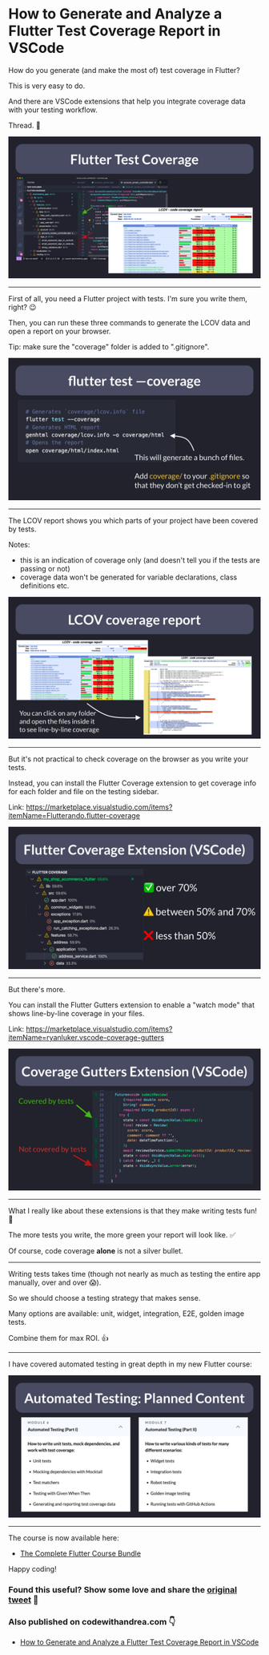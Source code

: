 # How to Generate and Analyze a Flutter Test Coverage Report in VSCode

How do you generate (and make the most of) test coverage in Flutter?

This is very easy to do.

And there are VSCode extensions that help you integrate coverage data with your testing workflow.

Thread. 🧵

![](042.1-test-coverage.png)

---


First of all, you need a Flutter project with tests. I'm sure you write them, right? 😉

Then, you can run these three commands to generate the LCOV data and open a report on your browser.

Tip: make sure the "coverage" folder is added to ".gitignore".

![](042.2-commands.png)

---


The LCOV report shows you which parts of your project have been covered by tests.

Notes:
- this is an indication of coverage only (and doesn't tell you if the tests are passing or not)
- coverage data won't be generated for variable declarations, class definitions etc.

![](042.3-browser.png)

---

But it's not practical to check coverage on the browser as you write your tests.

Instead, you can install the Flutter Coverage extension to get coverage info for each folder and file on the testing sidebar.

Link: https://marketplace.visualstudio.com/items?itemName=Flutterando.flutter-coverage

![](042.4-thresholds.png)

---

But there's more.

You can install the Flutter Gutters extension to enable a "watch mode" that shows line-by-line coverage in your files.

Link: https://marketplace.visualstudio.com/items?itemName=ryanluker.vscode-coverage-gutters

![](042.5-coverage-gutters.png)

---

What I really like about these extensions is that they make writing tests fun! 🥰

The more tests you write, the more green your report will look like. ✅

Of course, code coverage **alone** is not a silver bullet.

---

Writing tests takes time (though not nearly as much as testing the entire app manually, over and over 😱).

So we should choose a testing strategy that makes sense.

Many options are available: unit, widget, integration, E2E, golden image tests.

Combine them for max ROI. 👍

----

I have covered automated testing in great depth in my new Flutter course:

![](042.6-planned-test-content.png)

---

The course is now available here:

- [The Complete Flutter Course Bundle](https://codewithandrea.com/courses/complete-flutter-bundle/)

Happy coding!

### Found this useful? Show some love and share the [original tweet](https://twitter.com/biz84/status/1510980344434016258) 🙏

### Also published on codewithandrea.com 👇

- [How to Generate and Analyze a Flutter Test Coverage Report in VSCode](https://codewithandrea.com/articles/flutter-test-coverage/)
